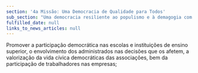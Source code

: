 ```yaml
---
section: '4a Missão: Uma Democracia de Qualidade para Todos'
sub_section: "Uma democracia resiliente ao populismo e à demagogia com mais participação, mais transparência e mais proximidade"
fulfilled_date: null
links_to_news_articles: null
---
```


Promover a participação democrática nas escolas e instituições de ensino superior, o envolvimento dos administrados nas decisões que os afetem, a valorização da vida cívica democráticas das associações, bem da participação de trabalhadores nas empresas;